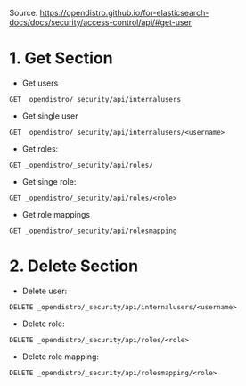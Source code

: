 Source: https://opendistro.github.io/for-elasticsearch-docs/docs/security/access-control/api/#get-user

# 1. Get Section
- Get users
```
GET _opendistro/_security/api/internalusers
```

- Get single user
```
GET _opendistro/_security/api/internalusers/<username>
```

- Get roles:
```
GET _opendistro/_security/api/roles/
```

- Get singe role:
```
GET _opendistro/_security/api/roles/<role>
```

- Get role mappings
```
GET _opendistro/_security/api/rolesmapping
```

# 2. Delete Section
- Delete user:
```
DELETE _opendistro/_security/api/internalusers/<username>
```

- Delete role:
```
DELETE _opendistro/_security/api/roles/<role>
```

- Delete role mapping:
```
DELETE _opendistro/_security/api/rolesmapping/<role>
```
